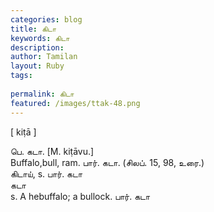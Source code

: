 ```yaml
---
categories: blog
title: கிடா
keywords: கிடா
description: 
author: Tamilan
layout: Ruby
tags: 
 
permalink: கிடா
featured: /images/ttak-48.png
---
```

  
[ kiṭā ]  
  
பெ. கடா. [M. kiṭāvu.]  
Buffalo,bull, ram. பார். கடா. (சிலப். 15, 98, உரை.)  
கிடாய், s. பார். கடா  
கடா  
s. A hebuffalo; a bullock. பார். கடா